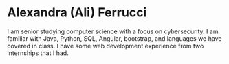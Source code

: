 # Alexandra (Ali) Ferrucci

I am senior studying computer science with a focus on cybersecurity. 
I am familiar with Java, Python, SQL, Angular, bootstrap, and languages we have covered in class.
I have some web development experience from two internships that I had.
